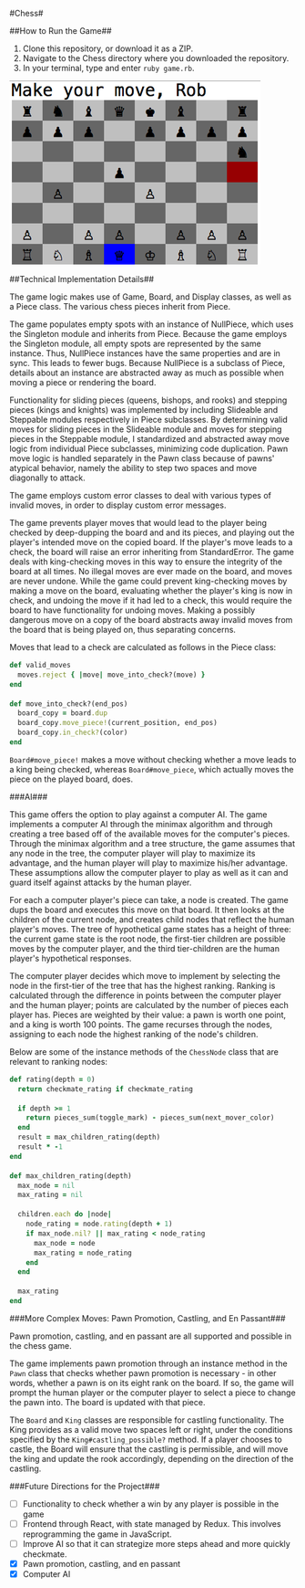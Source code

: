 #Chess#

##How to Run the Game##
1. Clone this repository, or download it as a ZIP.
2. Navigate to the Chess directory where you downloaded the repository.
3. In your terminal, type and enter `ruby game.rb`.

![Screenshot](/docs/chess_screenshot.png)

##Technical Implementation Details##

The game logic makes use of Game, Board, and Display classes, as well as a Piece class. The various chess pieces inherit from Piece.

The game populates empty spots with an instance of NullPiece, which uses the Singleton module and inherits from Piece. Because the game employs the Singleton module, all empty spots are represented by the same instance. Thus, NullPiece instances have the same properties and are in sync. This leads to fewer bugs. Because NullPiece is a subclass of Piece, details about an instance are abstracted away as much as possible when moving a piece or rendering the board.

Functionality for sliding pieces (queens, bishops, and rooks) and stepping pieces (kings and knights) was implemented by including Slideable and Steppable modules respectively in Piece subclasses. By determining valid moves for sliding pieces in the Slideable module and moves for stepping pieces in the Steppable module, I standardized and abstracted away move logic from individual Piece subclasses, minimizing code duplication. Pawn move logic is handled separately in the Pawn class because of pawns' atypical behavior, namely the ability to step two spaces and move diagonally to attack.

The game employs custom error classes to deal with various types of invalid moves, in order to display custom error messages.

The game prevents player moves that would lead to the player being checked by deep-dupping the board and and its pieces, and playing out the player's intended move on the copied board. If the player's move leads to a check, the board will raise an error inheriting from StandardError. The game deals with king-checking moves in this way to ensure the integrity of the board at all times. No illegal moves are ever made on the board, and moves are never undone. While the game could prevent king-checking moves by making a move on the board, evaluating whether the player's king is now in check, and undoing the move if it had led to a check, this would require the board to have functionality for undoing moves. Making a possibly dangerous move on a copy of the board abstracts away invalid moves from the board that is being played on, thus separating concerns.

Moves that lead to a check are calculated as follows in the Piece class:

```ruby
def valid_moves
  moves.reject { |move| move_into_check?(move) }
end

def move_into_check?(end_pos)
  board_copy = board.dup
  board_copy.move_piece!(current_position, end_pos)
  board_copy.in_check?(color)
end
```

`Board#move_piece!` makes a move without checking whether a move leads to a king being checked, whereas `Board#move_piece`, which actually moves the piece on the played board, does.

###AI###

This game offers the option to play against a computer AI. The game implements a computer AI through the minimax algorithm and through creating a tree based off of the available moves for the computer's pieces. Through the minimax algorithm and a tree structure, the game assumes that any node in the tree, the computer player will play to maximize its advantage, and the human player will play to maximize his/her advantage. These assumptions allow the computer player to play as well as it can and guard itself against attacks by the human player.

For each a computer player's piece can take, a node is created. The game dups the board and executes this move on that board. It then looks at the children of the current node, and creates child nodes that reflect the human player's moves. The tree of hypothetical game states has a height of three: the current game state is the root node, the first-tier children are possible moves by the computer player, and the third tier-children are the human player's hypothetical responses.

The computer player decides which move to implement by selecting the node in the first-tier of the tree that has the highest ranking. Ranking is calculated through the difference in points between the computer player and the human player; points are calculated by the number of pieces each player has. Pieces are weighted by their value: a pawn is worth one point, and a king is worth 100 points. The game recurses through the nodes, assigning to each node the highest ranking of the node's children.

Below are some of the instance methods of the `ChessNode` class that are relevant to ranking nodes:

```ruby
def rating(depth = 0)
  return checkmate_rating if checkmate_rating

  if depth >= 1
    return pieces_sum(toggle_mark) - pieces_sum(next_mover_color)
  end
  result = max_children_rating(depth)
  result * -1
end

def max_children_rating(depth)
  max_node = nil
  max_rating = nil

  children.each do |node|
    node_rating = node.rating(depth + 1)
    if max_node.nil? || max_rating < node_rating
      max_node = node
      max_rating = node_rating
    end
  end

  max_rating
end
```

###More Complex Moves: Pawn Promotion, Castling, and En Passant###

Pawn promotion, castling, and en passant are all supported and possible in the chess game.

The game implements pawn promotion through an instance method in the `Pawn` class that checks whether pawn promotion is necessary - in other words, whether a pawn is on its eight rank on the board. If so, the game will prompt the human player or the computer player to select a piece to change the pawn into. The board is updated with that piece.

The `Board` and `King` classes are responsible for castling functionality. The King provides as a valid move two spaces left or right, under the conditions specified by the `King#castling_possible?` method. If a player chooses to castle, the Board will ensure that the castling is permissible, and will move the king and update the rook accordingly, depending on the direction of the castling.


###Future Directions for the Project###
- [ ] Functionality to check whether a win by any player is possible in the game
- [ ] Frontend through React, with state managed by Redux. This involves reprogramming the game in JavaScript.
- [ ] Improve AI so that it can strategize more steps ahead and more quickly checkmate.
- [X] Pawn promotion, castling, and en passant
- [X] Computer AI
